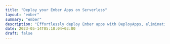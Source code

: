 ```yaml
---
title: "Deploy your Ember Apps on Serverless"
layout: "ember"
summary: "ember"
description: "Effortlessly deploy Ember apps with DeployApps, eliminating server management. Enjoy seamless scaling, reduced costs, and increased flexibility with serverless."
date: 2023-05-14T05:10:04+03:00
draft: false
---
```

